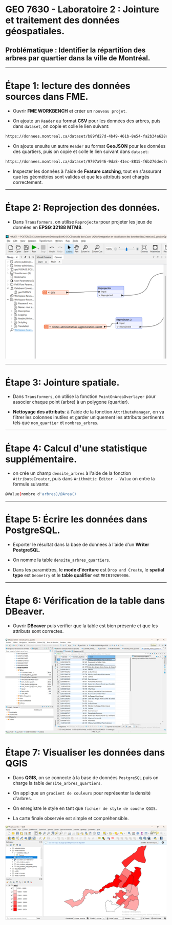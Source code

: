 # GEO 7630 - Laboratoire 2 : Jointure et traitement des données géospatiales.

## Problématique : Identifier la répartition des arbres par quartier dans la ville de Montréal.

---

# Étape 1: lecture des données sources dans FME.

- Ouvrir **FME WORKBENCH** et créer un `nouveau projet`.

- On ajoute un `Reader` au format **CSV** pour les données des arbres, puis dans `dataset`, on copie et colle le lien suivant:

```bash
https://donnees.montreal.ca/dataset/b89fd27d-4b49-461b-8e54-fa2b34a628c4/resource/64e28fe6-ef37-437a-972d-d1d3f1f7d891/download/arbres-publics.csv
```
- On ajoute ensuite un autre `Reader` au format **GeoJSON** pour les données des quartiers, puis on copie et colle le lien suivant dans `dataset`:

```bash
https://donnees.montreal.ca/dataset/9797a946-9da8-41ec-8815-f6b276dec7e9/resource/6b313375-d9bc-4dc3-af8e-ceae3762ae6e/download/limites-administratives-agglomeration-nad83.geojson
```

- Inspecter les données à l'aide de **Feature catching**, tout en s'assurant que les géométries sont valides et que les attributs sont chargés correctement.

---

# Étape 2: Reprojection des données.

- Dans `Transformers`, on utilise `Reprojector`pour projeter les jeux de données en **EPSG:32188 MTM8**.

![alt text](image-1.png)

---

# Étape 3: Jointure spatiale.

- Dans `Transformers`, on utilise la fonction `PointOnAreaOverlayer` pour associer chaque point (arbre) à un polygone (quartier).

- **Nettoyage des attributs**: à l'aide de la fonction `AttributeManager`, on va  filtrer les colonnes inutiles et garder uniquement les attributs pertinents tels que `nom_quartier` et `nombres_arbres`.

---

# Étape 4: Calcul d'une statistique supplémentaire.

- on crée un champ `densite_arbres` à l'aide de la fonction `AttributeCreator`, puis dans `Arithmétic Editor - Value` on entre la formule suivante:

```bash
@Value(nombre d'arbres)/@Area()
```
---

# Étape 5: Écrire les données dans PostgreSQL.

- Exporter le résultat dans la base de données à l'aide d'un **Writer PostgreSQL**.

- On nomme la table `densite_arbres_quartiers`. 

- Dans les paramètres, le **mode d'écriture** est `Drop and Create`, le **spatial type** est `Geometry` et le **table qualifier** est  `MEIB19269006`.

---

# Étape 6: Vérification de la table dans DBeaver.

- Ouvrir **DBeaver** puis verifier que la table est bien présente et que les attributs sont correctes.

![alt text](image-2.png)

# Étape 7: Visualiser les données dans QGIS

- Dans **QGIS**, on se connecte à la base de données `PostgreSQL` puis on charge la table `densite_arbres_quartiers`.

- On applique un `gradient de couleurs` pour représenter la densité d'arbres.

- On enregistre le style en tant que `fichier de style de couche QGIS`.

- La carte finale observée est simple et compréhensible.

![alt text](image-4.png)













